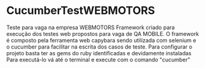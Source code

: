 # CucumberTestWEBMOTORS
Teste para vaga na empresa WEBMOTORS
Framework criado para execução dos testes web propostos para vaga de QA MOBILE.
O framework é composto pela ferramenta web capybara sendo utilizada com selenium e o cucumber para facilitar na escrita dos casos de teste.
Para configurar o projeto basta ter as gems do ruby identificadas e devidamente instaladas
Para executá-lo vá até o terminal e execute com o comando "cucumber"
